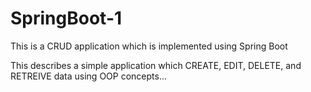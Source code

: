 # SpringBoot-1
This is a CRUD application which is implemented using Spring Boot

This describes a simple application which CREATE, EDIT, DELETE, and RETREIVE data using OOP concepts...

